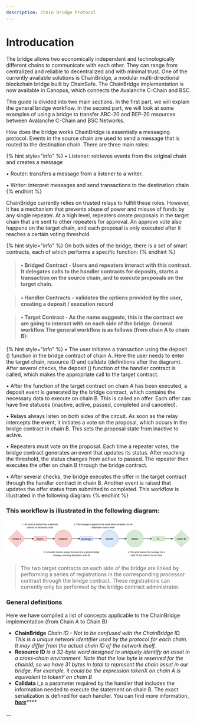 ```yaml
---
description: Chain Bridge Protocol
---
```


# Introducation

The bridge allows two economically independent and technologically different chains to communicate with each other. They can range from centralized and reliable to decentralized and with minimal trust. One of the currently available solutions is ChainBridge, a modular multi-directional blockchain bridge built by ChainSafe. The ChainBridge implementation is now available in Canopus, which connects the Avalanche C-Chain and BSC.

This guide is divided into two main sections. In the first part, we will explain the general bridge workflow. In the second part, we will look at some examples of using a bridge to transfer ARC-20 and BEP-20 resources between Avalanche C-Chain and BSC Networks.

How does the bridge works ChainBridge is essentially a messaging protocol. Events in the source chain are used to send a message that is routed to the destination chain. There are three main roles: 

{% hint style="info" %}
• Listener: retrieves events from the original chain and creates a message 

• Router: transfers a message from a listener to a writer. 

• Writer: interpret messages and send transactions to the destination chain 
{% endhint %}

ChainBridge currently relies on trusted relays to fulfill these roles. However, it has a mechanism that prevents abuse of power and misuse of funds by any single repeater. At a high level, repeaters create proposals in the target chain that are sent to other repeaters for approval. An approve vote also happens on the target chain, and each proposal is only executed after it reaches a certain voting threshold.

{% hint style="info" %}
On both sides of the bridge, there is a set of smart contracts, each of which performs a specific function:
{% endhint %}

> #### • **Bridged Contract - Users and repeaters interact with this contract. It delegates calls to the handler contracts for deposits, starts a transaction on the source chain, and to execute proposals on the target chain.**

> #### **• Handler Contracts - validates the options provided by the user, creating a deposit / execution** record

> #### **• Target Contract - As the name suggests, this is the contract we are going to interact with on each side of the bridge. General workflow The general workflow is as follows \(from chain A to chain B\):**

{% hint style="info" %}
• The user initiates a transaction using the deposit \(\) function in the bridge contract of chain A. Here the user needs to enter the target chain, resource ID and calldata \(definitions after the diagram\). After several checks, the deposit \(\) function of the handler contract is called, which makes the appropriate call to the target contract. 

• After the function of the target contract on chain A has been executed, a deposit event is generated by the bridge contract, which contains the necessary data to execute on chain B. This is called an offer. Each offer can have five statuses \(inactive, active, passed, completed and canceled\). 

• Relays always listen on both sides of the circuit. As soon as the relay intercepts the event, it initiates a vote on the proposal, which occurs in the bridge contract in chain B. This sets the proposal state from inactive to active. 

• Repeaters must vote on the proposal. Each time a repeater votes, the bridge contract generates an event that updates its status. After reaching the threshold, the status changes from active to passed. The repeater then executes the offer on chain B through the bridge contract. 

• After several checks, the bridge executes the offer in the target contract through the handler contract in chain B. Another event is raised that updates the offer status from submitted to completed. This workflow is illustrated in the following diagram:
{% endhint %}

### This workflow is illustrated in the following diagram:

![](../.gitbook/assets/image.png)

> The two target contracts on each side of the bridge are linked by performing a series of registrations in the corresponding processor contract through the bridge contract. These registrations can currently only be performed by the bridge contract administrator.

### General definitions

Here we have compiled a list of concepts applicable to the ChainBridge implementation \(from Chain A to Chain B\)

* **ChainBridge** _Chain ID - Not to be confused with the ChainBridge ID. This is a unique network identifier used by the protocol for each chain. It may differ from the actual chain ID of the network itself._ 
* **Resource ID** _is a 32-byte word designed to uniquely identify an asset in a cross-chain environment. Note that the low byte is reserved for the chainId, so we have 31 bytes in total to represent the chain asset in our bridge. For example, it could be the expression tokenX on chain A is equivalent to tokenY on chain B_ 
* **Calldata** i_s a parameter required by the handler that includes the information needed to execute the statement on chain B. The exact serialization is defined for each handler. You can find more information_ [_**here**_](https://chainbridge.chainsafe.io/chains/ethereum/#erc20-erc721-handlers)_\*\*\*\*_

\_\_

